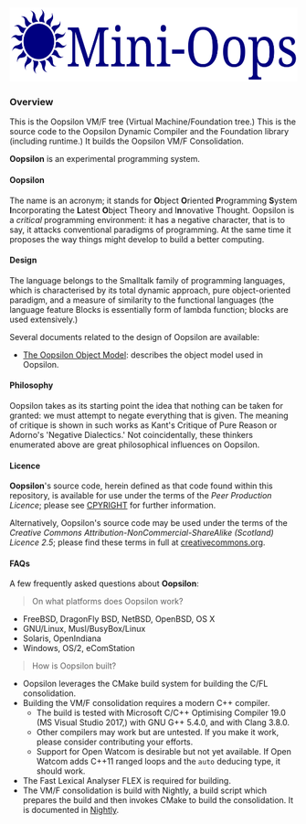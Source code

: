 <img src="Doc/Logo/Oopsilon.png" alt="Oopsilon logo" width="585" height="129">

### Overview

This is the Oopsilon VM/F tree (Virtual Machine/Foundation tree.) This is
the source code to the Oopsilon Dynamic Compiler and the Foundation library
(including runtime.) It builds the Oopsilon VM/F Consolidation.

**Oopsilon** is an experimental programming system.

#### Oopsilon

The name is an acronym;
it stands for **O**bject **O**riented **P**rogramming **S**ystem
**I**ncorporating the **L**atest **O**bject Theory and I**n**novative Thought.
Oopsilon is a *critical* programming environment: it has a negative character,
that is to say, it attacks conventional paradigms of programming. At the same
time it proposes the way things might develop to build a better computing.

#### Design

The language belongs to the Smalltalk family of programming languages, which is
characterised by its total dynamic approach, pure object-oriented paradigm, and
a measure of similarity to the functional languages (the language feature
Blocks is essentially form of lambda function; blocks are used extensively.)

Several documents related to the design of Oopsilon are available:
 * [The Oopsilon Object Model](Doc/Objects.md): describes the object model
   used in Oopsilon.

#### Philosophy

Oopsilon takes as its starting point the idea that nothing can be taken for
granted: we must attempt to negate everything that is given. The meaning of
critique is shown in such works as Kant's Critique of Pure Reason or Adorno's 
'Negative Dialectics.' Not coincidentally, these thinkers enumerated above are
great philosophical influences on Oopsilon.

#### Licence

**Oopsilon**'s source code, herein defined as that code found within this
repository, is available for use under the terms of the
*Peer Production Licence*; please see
[CPYRIGHT](Doc/CPYRIGHT.md) for further information.

Alternatively, Oopsilon's source code may be used under the terms of the
*Creative Commons Attribution-NonCommercial-ShareAlike (Scotland) Licence 2.5*;
please find these terms in full at
[creativecommons.org](https://creativecommons.org/licenses/by-nc-sa/2.5/scotland/legalcode).

#### FAQs

A few frequently asked questions about **Oopsilon**:

> On what platforms does Oopsilon work?

 * FreeBSD, DragonFly BSD, NetBSD, OpenBSD, OS X
 * GNU/Linux, Musl/BusyBox/Linux
 * Solaris, OpenIndiana
 * Windows, OS/2, eComStation

> How is Oopsilon built?

 * Oopsilon leverages the CMake build system for building the C/FL 
   consolidation.
 * Building the VM/F consolidation requires a modern C++ compiler.
   * The build is tested with Microsoft C/C++ Optimising Compiler 19.0
     (MS Visual Studio 2017,) with GNU G++ 5.4.0, and with Clang 3.8.0.
   * Other compilers may work but are untested. If you make it work, please
     consider contributing your efforts.
   * Support for Open Watcom is desirable but not yet available. If Open Watcom
     adds C++11 ranged loops and the `auto` deducing type, it should work.
 * The Fast Lexical Analyser FLEX is required for building.
 * The VM/F consolidation is build with Nightly, a build script which prepares
   the build and then invokes CMake to build the consolidation. It is
   documented in [Nightly](Doc/Nightly.md).
